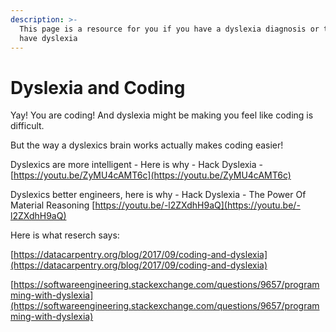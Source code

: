 ```yaml
---
description: >-
  This page is a resource for you if you have a dyslexia diagnosis or think you
  have dyslexia
---
```


# Dyslexia and Coding

Yay! You are coding! And dyslexia might be making you feel like coding is difficult.   
  
But the way a dyslexics brain works actually makes coding easier!   


Dyslexics are more intelligent - Here is why - Hack Dyslexia - [https://youtu.be/ZyMU4cAMT6c](https://youtu.be/ZyMU4cAMT6c)

  
Dyslexics better engineers, here is why - Hack Dyslexia - The Power Of Material Reasoning [https://youtu.be/-l2ZXdhH9aQ](https://youtu.be/-l2ZXdhH9aQ)

  
  
Here is what reserch says: 

[https://datacarpentry.org/blog/2017/09/coding-and-dyslexia](https://datacarpentry.org/blog/2017/09/coding-and-dyslexia)

  
  
[https://softwareengineering.stackexchange.com/questions/9657/programming-with-dyslexia](https://softwareengineering.stackexchange.com/questions/9657/programming-with-dyslexia)



